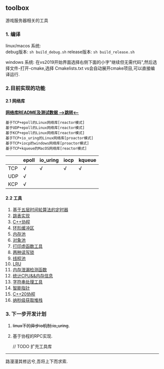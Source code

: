 toolbox
---------------------
游戏服务器相关的工具
### 1. 编译
linux/macos 系统:  
    debug版本: `sh build_debug.sh`
    release版本: `sh build_release.sh`

windows 系统:
    在vs2019开始界面选择右侧下面的小字"继续但无需代码",然后选择文件-打开-cmake,选择 Cmakelists.txt
    vs会自动展开cmake项目,可以直接编译运行.

### 2.目前实现的功能
#### 2.1 网络库
[**网络库README及测试数据 -->跳转<--**](https://github.com/liyakai/toolbox/tree/main/src/network#readme)

    基于TCP+epoll的Linux网络库[reactor模式]
    基于UDP+epoll的Linux网络库[reactor模式]
    基于KCP+epoll的Linux网络库[reactor模式]
    基于TCP+io_uring的Linux网络库[proactor模式]
    基于TCP+iocp的windows网络库[proactor模式]
    基于TCP+kqueue的MacOS网络库[reactor模式]

|        | epoll | io_uring  |  iocp |  kqueue |
|  ----  | ----  |  ----     |  ---- |  ----   |
| TCP    |   √   |     √     |   √   |    √    |
| UDP    |   √   |           |       |         |
| KCP    |   √   |           |       |         |
    
#### 2.2 工具
1. [基于五层时间轮算法的定时器](https://github.com/liyakai/toolbox/blob/main/include/tools/timer.h)
2. [跳表实现](https://github.com/liyakai/toolbox/blob/main/include/tools/skip_list.h)
3. [C++协程](https://github.com/liyakai/toolbox/blob/main/include/tools/coroutine.h)
4. [环形缓冲区](https://github.com/liyakai/toolbox/blob/main/include/tools/ringbuffer.h)
5. [内存池](https://github.com/liyakai/toolbox/blob/main/include/tools/memory_pool.h)
6. [对象池](https://github.com/liyakai/toolbox/blob/main/include/tools/object_pool.h)
7. [打印虚函数工具](https://github.com/liyakai/toolbox/blob/include/tools/virtual_print.h)
8. [两种读写锁](https://github.com/liyakai/toolbox/blob/main/include/tools/rwlock.h)
9. [线程池](https://github.com/liyakai/toolbox/blob/main/include/tools/thread_pool.h)
10. [LRU](https://github.com/liyakai/toolbox/blob/main/include/tools/lru_cache.h)
11. [内存泄漏检测函数](https://github.com/liyakai/toolbox/blob/main/include/tools/debug_new.h)
12. [统计CPU&&内存信息](https://github.com/liyakai/toolbox/blob/main/include/tools/cpu_mem_info.h)
13. [字符串处理工具](https://github.com/liyakai/toolbox/blob/main/include/tools/string_util.h)
14. [智能指针](https://github.com/liyakai/toolbox/blob/main/include/tools/smart_pointer.h)
15. [C++20协程](https://github.com/liyakai/toolbox/blob/main/include/tools/cpp20_coroutine.h)
16. [纳秒级获取堆栈](https://github.com/liyakai/toolbox/blob/main/include/tools/backtrace.h)
### 3. 下一步开发计划
1. ~~linux下的异步io机制:io_uring~~.
2. 基于协程的RPC实现.

   // TODO 扩充工具库
-------------------
路漫漫其修远兮,吾将上下而求索.
